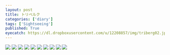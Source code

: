 ```yaml
---
layout: post
title: トリベルク
categories: ['diary']
tags: ['Sightseeing']
published: True
eyecatch: https://dl.dropboxusercontent.com/u/12208857/img/triberg02.jpg
---
```


<img src="https://dl.dropboxusercontent.com/u/12208857/img/triberg01.jpg" class="image-on-frame image-fade">

<img src="https://dl.dropboxusercontent.com/u/12208857/img/triberg02.jpg" class="image-on-frame image-fade">

<img src="https://dl.dropboxusercontent.com/u/12208857/img/triberg03.jpg" class="image-on-frame image-fade">

<img src="https://dl.dropboxusercontent.com/u/12208857/img/triberg04.jpg" class="image-on-frame image-fade">

<img src="https://dl.dropboxusercontent.com/u/12208857/img/triberg05.jpg" class="image-on-frame image-fade">

<img src="https://dl.dropboxusercontent.com/u/12208857/img/triberg06.jpg" class="image-on-frame image-fade">

<img src="https://dl.dropboxusercontent.com/u/12208857/img/triberg07.jpg" class="image-on-frame image-fade">

<img src="https://dl.dropboxusercontent.com/u/12208857/img/triberg08.jpg" class="image-on-frame image-fade">

<img src="https://dl.dropboxusercontent.com/u/12208857/img/triberg09.jpg" class="image-on-frame image-fade">

<img src="https://dl.dropboxusercontent.com/u/12208857/img/triberg10.jpg" class="image-on-frame image-fade">
